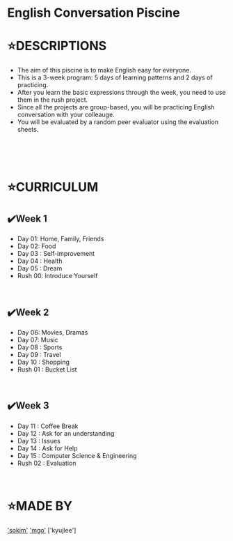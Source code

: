 # English Conversation Piscine

⭐DESCRIPTIONS
==============

* The aim of this piscine is to make English easy for everyone.
* This is a 3-week program: 5 days of learning patterns and 2 days of practicing.
* After you learn the basic expressions through the week, you need to use them in the rush project.
* Since all the projects are group-based, you will be practicing English conversation with your colleauge.
* You will be evaluated by a random peer evaluator using the evaluation sheets.
</br>
</br>
</br>

⭐CURRICULUM
==============

✔️Week 1
-----

* Day 01: Home, Family, Friends
* Day 02: Food
* Day 03 : Self-improvement
* Day 04 : Health
* Day 05 : Dream
* Rush 00: Introduce Yourself
</br>

✔️Week 2
-----

* Day 06: Movies, Dramas
* Day 07: Music
* Day 08 : Sports
* Day 09 : Travel
* Day 10 : Shopping
* Rush 01 : Bucket List
</br>

✔️Week 3
-----

* Day 11 : Coffee Break
* Day 12 : Ask for an understanding
* Day 13 : Issues
* Day 14 : Ask for Help
* Day 15 : Computer Science & Engineering
* Rush 02 : Evaluation
</br>

⭐MADE BY
==============

['sokim'](https://github.com/S0YKIM)
['mgo'](https://github.com/refigo)
['kyujlee']
